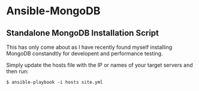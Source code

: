 # Ansible-MongoDB
## Standalone MongoDB Installation Script

This has only come about as I have recently found myself installing MongoDB constandtly for developent and performance testing. 

Simply update the hosts file with the IP or names of your target servers and then run:

````$ ansible-playbook -i hosts site.yml````